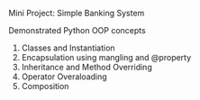 Mini Project: Simple Banking System

Demonstrated Python OOP concepts
1. Classes and Instantiation
2. Encapsulation using mangling and @property
3. Inheritance and Method Overriding
4. Operator Overaloading
5. Composition